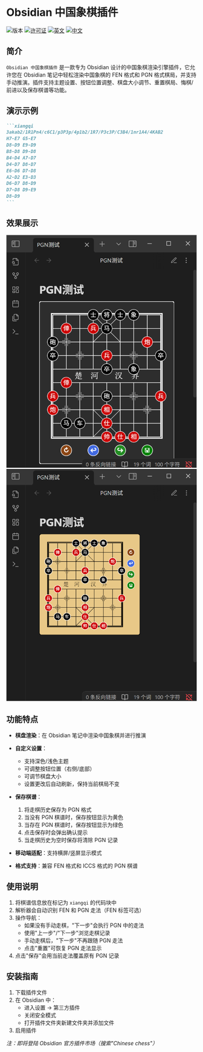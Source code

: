 # Obsidian 中国象棋插件

![版本](https://img.shields.io/badge/版本-1.0.0-blue.svg)
[![许可证](https://img.shields.io/badge/许可证-MIT-green.svg)](./LICENSE)
[![英文](https://img.shields.io/badge/语言-英文-blue)](./README.MD)
[![中文](https://img.shields.io/badge/语言-简体中文-green)](./README.zh-CN.MD)

## 简介

`Obsidian 中国象棋插件` 是一款专为 Obsidian 设计的中国象棋渲染引擎插件，它允许您在 Obsidian 笔记中轻松渲染中国象棋的 FEN 格式和 PGN 格式棋局，并支持手动推演。插件支持主题设置、按钮位置调整、棋盘大小调节、重置棋局、悔棋/前进以及保存棋谱等功能。

## 演示示例

````markdown
```xiangqi
3akab2/1R1Pn4/c6C1/p3P3p/4p1b2/1R7/P3c3P/C3B4/1nr1A4/4KAB2
H7-E7 G5-E7
D8-D9 E9-D9
B8-D8 D9-D8
B4-D4 A7-D7
D4-D7 D8-D7
E6-D6 D7-D8
A2-D2 E3-D3
D6-D7 D8-D9
D7-D8 D9-E9
D8-D9
```
````

## 效果展示

![PGN展示](./IMAGE/pgnShow.png)
![棋盘展示](./IMAGE/Show.png)

## 功能特点

- **棋盘渲染**：在 Obsidian 笔记中渲染中国象棋并进行推演
- **自定义设置**：

    - 支持深色/浅色主题
    - 可调整按钮位置（右侧/底部）
    - 可调节棋盘大小
    - 设置更改后自动刷新，保持当前棋局不变

- **保存棋谱**：

    1. 将走棋历史保存为 PGN 格式
    2. 当没有 PGN 棋谱时，保存按钮显示为黄色
    3. 当存在 PGN 棋谱时，保存按钮显示为绿色
    4. 点击保存时会弹出确认提示
    5. 当走棋历史为空时保存将清除 PGN 记录

- **移动端适配**：支持横屏/竖屏显示模式
- **格式支持**：兼容 FEN 格式和 ICCS 格式的 PGN 棋谱

## 使用说明

1. 将棋谱信息放在标记为 `xiangqi` 的代码块中
2. 解析器会自动识别 FEN 和 PGN 走法（FEN 标签可选）
3. 操作导航：
    - 如果没有手动走棋，"下一步"会执行 PGN 中的走法
    - 使用"上一步"/"下一步"浏览走棋记录
    - 手动走棋后，"下一步"不再跟随 PGN 走法
    - 点击"重置"可恢复 PGN 走法显示
4. 点击"保存"会用当前走法覆盖原有 PGN 记录

## 安装指南

1. 下载插件文件
2. 在 Obsidian 中：
    - 进入设置 → 第三方插件
    - 关闭安全模式
    - 打开插件文件夹新建文件夹并添加文件
3. 启用插件

_注：即将登陆 Obsidian 官方插件市场（搜索"Chinese chess"）_
